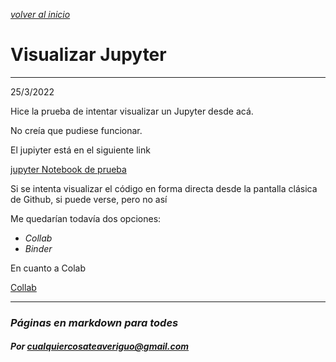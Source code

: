 [*volver al inicio*](../index.md)
# Visualizar Jupyter
---
25/3/2022

Hice la prueba de intentar visualizar un Jupyter desde acá.

No creía que pudiese funcionar.

El jupiyter está en el siguiente link

[jupyter Notebook de prueba](../jupyter/prueba.ipynb)

Si se intenta visualizar el código en forma directa desde la pantalla clásica de Github, si puede verse, pero no así

Me quedarían todavía dos opciones:

* *Collab*
* *Binder*

En cuanto a Colab 

[Collab](https://colab.research.google.com/drive/1M3-2cm-RVpJa491_Bzlmg3y8He-HHkjP?usp=sharing)

---
### *Páginas en markdown para todes*
#### *Por cualquiercosateaveriguo@gmail.com*
